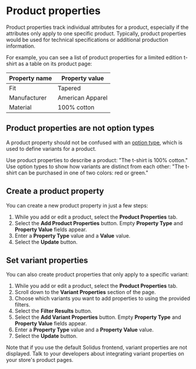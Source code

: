 # Product properties

Product properties track individual attributes for a product, especially if the
attributes only apply to one specific product. Typically, product properties
would be used for technical specifications or additional production information.

For example, you can see a list of product properties for a limited edition
t-shirt as a table on its product page:

| Property name | Property value   |
|---------------|------------------|
| Fit           | Tapered          |
| Manufacturer  | American Apparel |
| Material      | 100% cotton      |

## Product properties are not option types

A product property should not be confused with an [option type][option-types],
which is used to define variants for a product.

Use product properties to describe a product: "The t-shirt is 100% cotton." Use
option types to show how variants are distinct from each other: "The t-shirt can
be purchased in one of two colors: red or green."

[option-types]: option-types.html

## Create a product property

You can create a new product property in just a few steps:

1. While you add or edit a product, select the **Product Properties** tab.
2. Select the **Add Product Properties** button.
   Empty **Property Type** and **Property Value** fields appear.
3. Enter a **Property Type** value and a **Value** value.
4. Select the **Update** button.

## Set variant properties

You can also create product properties that only apply to a specific variant:

1. While you add or edit a product, select the **Product Properties** tab.
2. Scroll down to the **Variant Properties** section of the page.
3. Choose which variants you want to add properties to using the provided
   filters.
4. Select the **Filter Results** button.
5. Select the **Add Variant Properties** button.
   Empty **Property Type** and **Property Value** fields appear.
6. Enter a **Property Type** value and a **Property Value** value.
7. Select the **Update** button.

Note that if you use the default Solidus frontend, variant properties are not
displayed. Talk to your developers about integrating variant properties on your
store's product pages.
